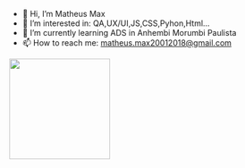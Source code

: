 - 👋 Hi, I’m Matheus Max
- 👀 I’m interested in: QA,UX/UI,JS,CSS,Pyhon,Html...
- 🌱 I’m currently learning ADS in Anhembi Morumbi Paulista
- 📫 How to reach me: matheus.max20012018@gmail.com

<!---
MatheusMaxpy/MatheusMaxpy is a ✨ special ✨ repository because its `README.md` (this file) appears on your GitHub profile.
You can click the Preview link to take a look at your changes.
--->

<div>
<a href="https://github.com/MatheusMaxpy">
<img height="180em" src="https://github-readme-stats.vercel.app/api/top-langs/?username=MatheusMaxpy&layout=compact&langs_count=7&theme=dracula"/>
<!-- <img height="180em" src="https://github-readme-stats.vercel.app/api?username=MatheusMax01&show_icons=true&theme=dracula&include_all_commits=true&count_private=true"/> -->
</div>
